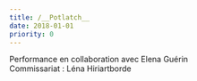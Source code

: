 ```yaml
---
title: /__Potlatch__
date: 2018-01-01
priority: 0
---
```

Performance en collaboration avec Elena Guérin\
Commissariat : Léna Hiriartborde
